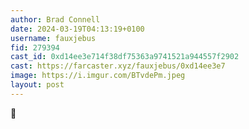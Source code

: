 ```yaml
---
author: Brad Connell
date: 2024-03-19T04:13:19+0100
username: fauxjebus
fid: 279394
cast_id: 0xd14ee3e714f38df75363a9741521a944557f2902
cast: https://farcaster.xyz/fauxjebus/0xd14ee3e7
image: https://i.imgur.com/BTvdePm.jpeg
layout: post
---
```


👋

<img src='https://i.imgur.com/BTvdePm.jpeg' alt='' referrerpolicy='no-referrer'/>
